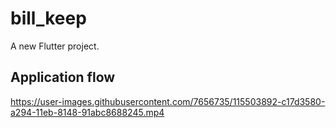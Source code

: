 # bill_keep

A new Flutter project.

## Application flow


https://user-images.githubusercontent.com/7656735/115503892-c17d3580-a294-11eb-8148-91abc8688245.mp4


